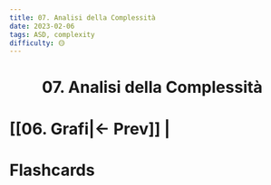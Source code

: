 ```yaml
---
title: 07. Analisi della Complessità
date: 2023-02-06
tags: ASD, complexity
difficulty: 🟡
---
```


<h1  style="text-align: center;">  07. Analisi della Complessità </h1> 



# [[06. Grafi|← Prev]] |






# Flashcards


